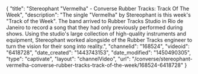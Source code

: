 {
    "title": "Stereophant \"Vermelha\" - Converse Rubber Tracks: Track Of The Week",
    "description": "The single \"Vermelha\" by Stereophant is this week's \"Track of the Week\". The band arrived to Rubber Tracks Studio in Rio de Janeiro to record a song that they had only previously performed during shows. Using the studio's large collection of high-quality instruments and equipment, Stereophant worked alongside of the Rubber Tracks engineer to turn the vision for their song into reality.",
    "channelid": "168524",
    "videoid": "6418728",
    "date_created": "1443743153",
    "date_modified": "1450490305",
    "type": "captivate",
    "layout": "channelVideo",
    "url": "\/converse\/stereophant-vermelha-converse-rubber-tracks-track-of-the-week\/168524-6418728"
}